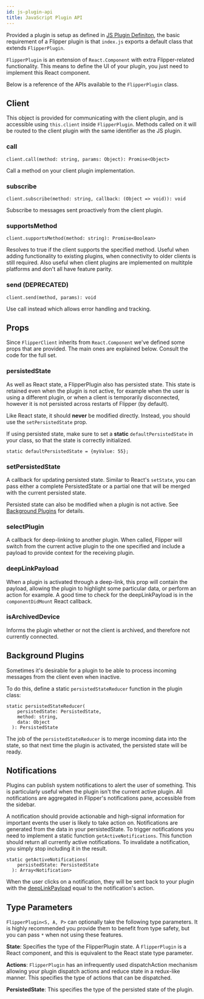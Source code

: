 ```yaml
---
id: js-plugin-api
title: JavaScript Plugin API
---
```


Provided a plugin is setup as defined in [JS Plugin Definiton](js-setup), the basic requirement of a Flipper plugin is that `index.js` exports a default class that extends `FlipperPlugin`.

`FlipperPlugin` is an extension of `React.Component` with extra Flipper-related functionality. This means to define the UI of your plugin, you just need to implement this React component.

Below is a reference of the APIs available to the `FlipperPlugin` class.

## Client

This object is provided for communicating with the client plugin, and is accessible using `this.client` inside `FlipperPlugin`. Methods called on it will be routed to the client plugin with the same identifier as the JS plugin.

### call
`client.call(method: string, params: Object): Promise<Object>`

Call a method on your client plugin implementation.

### subscribe
`client.subscribe(method: string, callback: (Object => void)): void`

Subscribe to messages sent proactively from the client plugin.

### supportsMethod
`client.supportsMethod(method: string): Promise<Boolean>`

Resolves to true if the client supports the specified method. Useful when adding functionality to existing plugins, when connectivity to older clients is still required. Also useful when client plugins are implemented on multitple platforms and don't all have feature parity.

### send (DEPRECATED)
`client.send(method, params): void`

Use call instead which allows error handling and tracking.

## Props

Since `FlipperClient` inherits from `React.Component` we've defined some props that are provided. The main ones are explained below. Consult the code for the full set.

### persistedState
As well as React state, a FlipperPlugin also has persisted state. This state is retained even when the plugin is not active, for example when the user is using a different plugin, or when a client is temporarily disconnected, however it is not persisted across restarts of Flipper (by default).

Like React state, it should **never** be modified directly. Instead, you should use the `setPersistedState` prop.

If using persisted state, make sure to set a **static** `defaultPersistedState` in your class, so that the state is correctly initialized.

`static defaultPersistedState = {myValue: 55};`

### setPersistedState
A callback for updating persisted state. Similar to React's `setState`, you can pass either a complete PersistedState or a partial one that will be merged with the current persisted state.

Persisted state can also be modified when a plugin is not active. See [Background Plugins](#background-plugins) for details.

### selectPlugin
A callback for deep-linking to another plugin. When called, Flipper will switch from the current active plugin to the one specified and include a payload to provide context for the receiving plugin.

### deepLinkPayload
When a plugin is activated through a deep-link, this prop will contain the payload, allowing the plugin to highlight some particular data, or perform an action for example. A good time to check for the deepLinkPayload is in the `componentDidMount` React callback.

### isArchivedDevice
Informs the plugin whether or not the client is archived, and therefore not currently connected.

## Background Plugins

Sometimes it's desirable for a plugin to be able to process incoming messages from the client even when inactive.

To do this, define a static `persistedStateReducer` function in the plugin class:
```
static persistedStateReducer(
    persistedState: PersistedState,
    method: string,
    data: Object
  ): PersistedState
```

The job of the `persistedStateReducer` is to merge incoming data into the state, so that next time the plugin is activated, the persisted state will be ready.

## Notifications

Plugins can publish system notifications to alert the user of something. This is particularly useful when the plugin isn't the current active plugin. All notifications are aggregated in Flipper's notifications pane, accessible from the sidebar.

A notification should provide actionable and high-signal information for important events the user is likely to take action on. Notifications are generated from the data in your persistedState. To trigger notifications you need to implement a static function `getActiveNotifications`. This function should return all currently active notifications. To invalidate a notification, you simply stop including it in the result.
```
static getActiveNotifications(
    persistedState: PersistedState
  ): Array<Notification>
```

When the user clicks on a notification, they will be sent back to your plugin with the [deepLinkPayload](#deeplinkpayload) equal to the notification's action.

## Type Parameters
`FlipperPlugin<S, A, P>` can optionally take the following type parameters. It is highly recommended you provide them to benefit from type safety, but you can pass `*` when not using these features.

**State**: Specifies the type of the FlipperPlugin state. A `FlipperPlugin` is a React component, and this is equivalent to the React state type parameter.

**Actions**: `FlipperPlugin` has an infrequently used dispatchAction mechanism allowing your plugin dispatch actions and reduce state in a redux-like manner. This specifies the type of actions that can be dispatched.

**PersistedState**: This specifies the type of the persisted state of the plugin.
